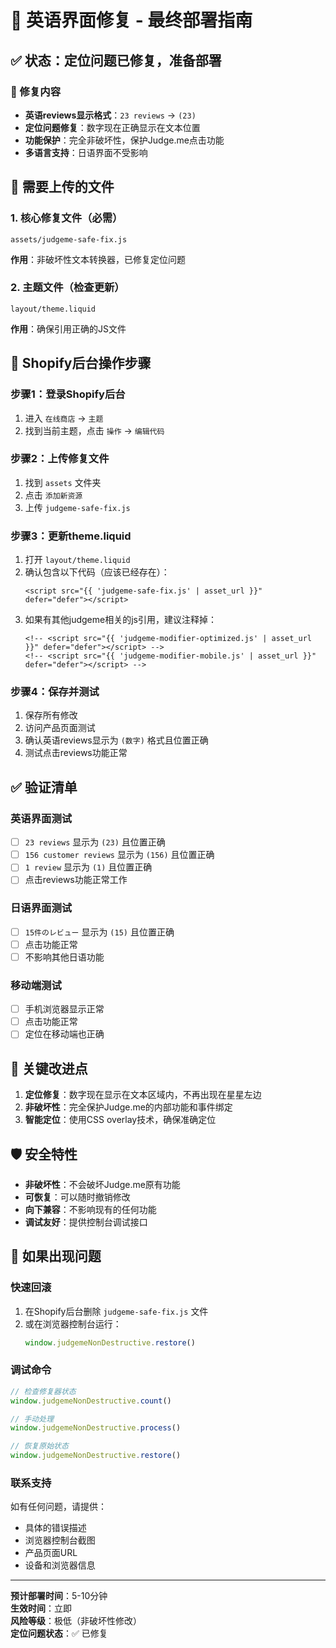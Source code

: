 # 🚀 英语界面修复 - 最终部署指南

## ✅ 状态：定位问题已修复，准备部署

### 🎯 修复内容
- **英语reviews显示格式**：`23 reviews` → `(23)`
- **定位问题修复**：数字现在正确显示在文本位置
- **功能保护**：完全非破坏性，保护Judge.me点击功能
- **多语言支持**：日语界面不受影响

## 📁 需要上传的文件

### 1. 核心修复文件（必需）
```
assets/judgeme-safe-fix.js
```
**作用**：非破坏性文本转换器，已修复定位问题

### 2. 主题文件（检查更新）
```
layout/theme.liquid
```
**作用**：确保引用正确的JS文件

## 🔧 Shopify后台操作步骤

### 步骤1：登录Shopify后台
1. 进入 `在线商店` → `主题`
2. 找到当前主题，点击 `操作` → `编辑代码`

### 步骤2：上传修复文件
1. 找到 `assets` 文件夹
2. 点击 `添加新资源`
3. 上传 `judgeme-safe-fix.js`

### 步骤3：更新theme.liquid
1. 打开 `layout/theme.liquid`
2. 确认包含以下代码（应该已经存在）：
   ```liquid
   <script src="{{ 'judgeme-safe-fix.js' | asset_url }}" defer="defer"></script>
   ```
3. 如果有其他judgeme相关的js引用，建议注释掉：
   ```liquid
   <!-- <script src="{{ 'judgeme-modifier-optimized.js' | asset_url }}" defer="defer"></script> -->
   <!-- <script src="{{ 'judgeme-modifier-mobile.js' | asset_url }}" defer="defer"></script> -->
   ```

### 步骤4：保存并测试
1. 保存所有修改
2. 访问产品页面测试
3. 确认英语reviews显示为 `(数字)` 格式且位置正确
4. 测试点击reviews功能正常

## ✅ 验证清单

### 英语界面测试
- [ ] `23 reviews` 显示为 `(23)` 且位置正确
- [ ] `156 customer reviews` 显示为 `(156)` 且位置正确
- [ ] `1 review` 显示为 `(1)` 且位置正确
- [ ] 点击reviews功能正常工作

### 日语界面测试
- [ ] `15件のレビュー` 显示为 `(15)` 且位置正确
- [ ] 点击功能正常
- [ ] 不影响其他日语功能

### 移动端测试
- [ ] 手机浏览器显示正常
- [ ] 点击功能正常
- [ ] 定位在移动端也正确

## 🎯 关键改进点
1. **定位修复**：数字现在显示在文本区域内，不再出现在星星左边
2. **非破坏性**：完全保护Judge.me的内部功能和事件绑定
3. **智能定位**：使用CSS overlay技术，确保准确定位

## 🛡️ 安全特性
- **非破坏性**：不会破坏Judge.me原有功能
- **可恢复**：可以随时撤销修改
- **向下兼容**：不影响现有的任何功能
- **调试友好**：提供控制台调试接口

## 🚨 如果出现问题

### 快速回滚
1. 在Shopify后台删除 `judgeme-safe-fix.js` 文件
2. 或在浏览器控制台运行：
   ```javascript
   window.judgemeNonDestructive.restore()
   ```

### 调试命令
```javascript
// 检查修复器状态
window.judgemeNonDestructive.count()

// 手动处理
window.judgemeNonDestructive.process()

// 恢复原始状态
window.judgemeNonDestructive.restore()
```

### 联系支持
如有任何问题，请提供：
- 具体的错误描述
- 浏览器控制台截图
- 产品页面URL
- 设备和浏览器信息

---
**预计部署时间**：5-10分钟  
**生效时间**：立即  
**风险等级**：极低（非破坏性修改）  
**定位问题状态**：✅ 已修复
